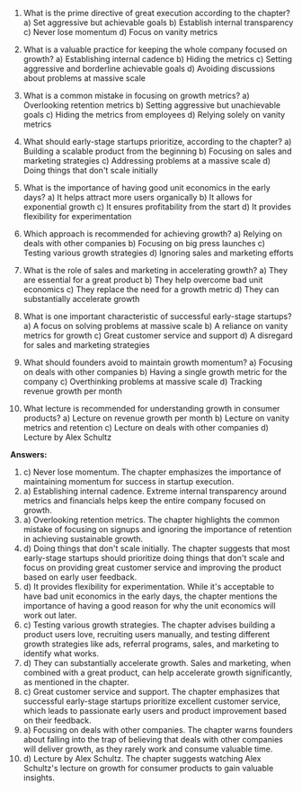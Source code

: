 1. What is the prime directive of great execution according to the chapter?
   a) Set aggressive but achievable goals
   b) Establish internal transparency
   c) Never lose momentum
   d) Focus on vanity metrics

2. What is a valuable practice for keeping the whole company focused on growth?
   a) Establishing internal cadence
   b) Hiding the metrics
   c) Setting aggressive and borderline achievable goals
   d) Avoiding discussions about problems at massive scale

3. What is a common mistake in focusing on growth metrics?
   a) Overlooking retention metrics
   b) Setting aggressive but unachievable goals
   c) Hiding the metrics from employees
   d) Relying solely on vanity metrics

4. What should early-stage startups prioritize, according to the chapter?
   a) Building a scalable product from the beginning
   b) Focusing on sales and marketing strategies
   c) Addressing problems at a massive scale
   d) Doing things that don't scale initially

5. What is the importance of having good unit economics in the early days?
   a) It helps attract more users organically
   b) It allows for exponential growth
   c) It ensures profitability from the start
   d) It provides flexibility for experimentation

6. Which approach is recommended for achieving growth?
   a) Relying on deals with other companies
   b) Focusing on big press launches
   c) Testing various growth strategies
   d) Ignoring sales and marketing efforts

7. What is the role of sales and marketing in accelerating growth?
   a) They are essential for a great product
   b) They help overcome bad unit economics
   c) They replace the need for a growth metric
   d) They can substantially accelerate growth

8. What is one important characteristic of successful early-stage startups?
   a) A focus on solving problems at massive scale
   b) A reliance on vanity metrics for growth
   c) Great customer service and support
   d) A disregard for sales and marketing strategies

9. What should founders avoid to maintain growth momentum?
   a) Focusing on deals with other companies
   b) Having a single growth metric for the company
   c) Overthinking problems at massive scale
   d) Tracking revenue growth per month

10. What lecture is recommended for understanding growth in consumer products?
    a) Lecture on revenue growth per month
    b) Lecture on vanity metrics and retention
    c) Lecture on deals with other companies
    d) Lecture by Alex Schultz

**Answers:**

1. c) Never lose momentum. The chapter emphasizes the importance of maintaining momentum for success in startup execution.
2. a) Establishing internal cadence. Extreme internal transparency around metrics and financials helps keep the entire company focused on growth.
3. a) Overlooking retention metrics. The chapter highlights the common mistake of focusing on signups and ignoring the importance of retention in achieving sustainable growth.
4. d) Doing things that don't scale initially. The chapter suggests that most early-stage startups should prioritize doing things that don't scale and focus on providing great customer service and improving the product based on early user feedback.
5. d) It provides flexibility for experimentation. While it's acceptable to have bad unit economics in the early days, the chapter mentions the importance of having a good reason for why the unit economics will work out later.
6. c) Testing various growth strategies. The chapter advises building a product users love, recruiting users manually, and testing different growth strategies like ads, referral programs, sales, and marketing to identify what works.
7. d) They can substantially accelerate growth. Sales and marketing, when combined with a great product, can help accelerate growth significantly, as mentioned in the chapter.
8. c) Great customer service and support. The chapter emphasizes that successful early-stage startups prioritize excellent customer service, which leads to passionate early users and product improvement based on their feedback.
9. a) Focusing on deals with other companies. The chapter warns founders about falling into the trap of believing that deals with other companies will deliver growth, as they rarely work and consume valuable time.
10. d) Lecture by Alex Schultz. The chapter suggests watching Alex Schultz's lecture on growth for consumer products to gain valuable insights.
